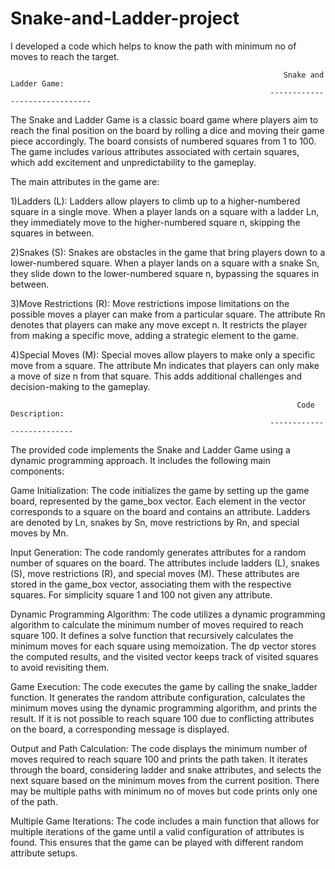# Snake-and-Ladder-project
I developed a code which helps to know the path with minimum no of moves to reach the target.

                                                                 Snake and Ladder Game:
                                                              ------------------------------
The Snake and Ladder Game is a classic board game where players aim to reach the final position on the board by rolling a dice and moving their game piece accordingly. The board consists of numbered squares from 1 to 100. The game includes various attributes associated with certain squares, which add excitement and unpredictability to the gameplay. 

The main attributes in the game are:

1)Ladders (L): Ladders allow players to climb up to a higher-numbered square in a single move. When a player lands on a square with a ladder Ln, they immediately move to the higher-numbered square n, skipping the squares in between.

2)Snakes (S): Snakes are obstacles in the game that bring players down to a lower-numbered square. When a player lands on a square with a snake Sn, they slide down to the lower-numbered square n, bypassing the squares in between.

3)Move Restrictions (R): Move restrictions impose limitations on the possible moves a player can make from a particular square. The attribute Rn denotes that players can make any move except n. It restricts the player from making a specific move, adding a strategic element to the game.

4)Special Moves (M): Special moves allow players to make only a specific move from a square. The attribute Mn indicates that players can only make a move of size n from that square. This adds additional challenges and decision-making to the gameplay.

                                                                    Code Description:
                                                              --------------------------
The provided code implements the Snake and Ladder Game using a dynamic programming approach. It includes the following main components:

Game Initialization: The code initializes the game by setting up the game board, represented by the game_box vector. Each element in the vector corresponds to a square on the board and contains an attribute. Ladders are denoted by Ln, snakes by Sn, move restrictions by Rn, and special moves by Mn.

Input Generation: The code randomly generates attributes for a random number of squares on the board. The attributes include ladders (L), snakes (S), move restrictions (R), and special moves (M). These attributes are stored in the game_box vector, associating them with the respective squares. For simplicity square 1 and 100 not given any attribute.

Dynamic Programming Algorithm: The code utilizes a dynamic programming algorithm to calculate the minimum number of moves required to reach square 100. It defines a solve function that recursively calculates the minimum moves for each square using memoization. The dp vector stores the computed results, and the visited vector keeps track of visited squares to avoid revisiting them.

Game Execution: The code executes the game by calling the snake_ladder function. It generates the random attribute configuration, calculates the minimum moves using the dynamic programming algorithm, and prints the result. If it is not possible to reach square 100 due to conflicting attributes on the board, a corresponding message is displayed.

Output and Path Calculation: The code displays the minimum number of moves required to reach square 100 and prints the path taken. It iterates through the board, considering ladder and snake attributes, and selects the next square based on the minimum moves from the current position. There may be multiple paths with minimum no of moves but code prints only one of the path.

Multiple Game Iterations: The code includes a main function that allows for multiple iterations of the game until a valid configuration of attributes is found. This ensures that the game can be played with different random attribute setups.

